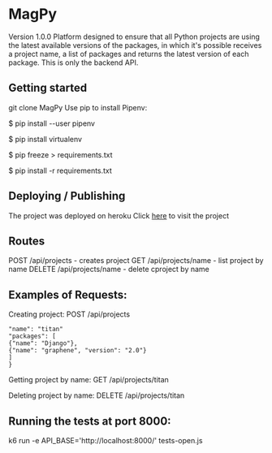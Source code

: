 # MagPy
Version 1.0.0
Platform designed to ensure that all Python projects are using the latest available versions of the packages, in which it's possible receives a project name, a list of packages and returns the latest version of each package. This is only the backend API.

## Getting started

git clone MagPy
Use pip to install Pipenv:

$ pip install --user pipenv

$ pip install virtualenv

$ pip freeze > requirements.txt

$ pip install -r requirements.txt


## Deploying / Publishing

The project was deployed on heroku
Click [here](https://mag-py.herokuapp.com/) to visit the project

## Routes


POST /api/projects - creates project
GET /api/projects/name - list project by name
DELETE /api/projects/name - delete cproject by name

## Examples of Requests:

Creating project: POST /api/projects


```{
"name": "titan"
"packages": [
{"name": "Django"},
{"name": "graphene", "version": "2.0"}
]
}
```

Getting project by name: GET /api/projects/titan

Deleting project by name: DELETE /api/projects/titan

## Running the tests at port 8000:

k6 run -e API_BASE='http://localhost:8000/' tests-open.js

